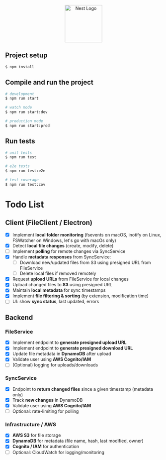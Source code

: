 <p align="center">
  <a href="http://nestjs.com/" target="blank"><img src="https://nestjs.com/img/logo-small.svg" width="120" alt="Nest Logo" /></a>
</p>

## Project setup

```bash
$ npm install
```

## Compile and run the project

```bash
# development
$ npm run start

# watch mode
$ npm run start:dev

# production mode
$ npm run start:prod
```

## Run tests

```bash
# unit tests
$ npm run test

# e2e tests
$ npm run test:e2e

# test coverage
$ npm run test:cov
```

# Todo List

## Client (FileClient / Electron)

- [x] Implement **local folder monitoring** (fsevents on macOS, inotify on Linux, FSWatcher on Windows, let's go with macOs only)
- [x] Detect **local file changes** (create, modify, delete)
- [ ] Implement **polling** for remote changes via SyncService
- [x] Handle **metadata responses** from SyncService:
  - [ ] Download new/updated files from S3 using presigned URL from FileService
  - [ ] Delete local files if removed remotely
- [x] Request **upload URLs** from FileService for local changes
- [x] Upload changed files to **S3** using presigned URL
- [x] Maintain **local metadata** for sync timestamps
- [x] Implement **file filtering & sorting** (by extension, modification time)
- [ ] UI: show **sync status**, last updated, errors

## Backend

### FileService

- [x] Implement endpoint to **generate presigned upload URL**
- [x] Implement endpoint to **generate presigned download URL**
- [x] Update file metadata in **DynamoDB** after upload
- [x] Validate user using **AWS Cognito/IAM**
- [ ] (Optional) logging for uploads/downloads

### SyncService

- [x] Endpoint to **return changed files** since a given timestamp (metadata only)
- [x] Track **new changes** in DynamoDB
- [x] Validate user using **AWS Cognito/IAM**
- [ ] Optional: rate-limiting for polling

### Infrastructure / AWS

- [x] **AWS S3** for file storage
- [x] **DynamoDB** for metadata (file name, hash, last modified, owner)
- [x] **Cognito / IAM** for authentication
- [ ] Optional: CloudWatch for logging/monitoring

